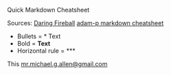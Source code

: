 Quick Markdown Cheatsheet

Sources: 
[Daring Fireball](http://daringfireball.net/projects/markdown/syntax)
[adam-p markdown cheatsheet](https://github.com/adam-p/markdown-here/wiki/Markdown-Cheatsheet#tables)

* Bullets = * Text
* Bold = __Text__
* Horizontal rule = ***

This <mr.michael.g.allen@gmail.com>


